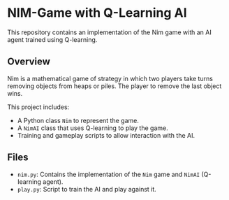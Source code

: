 # NIM-Game with Q-Learning AI

This repository contains an implementation of the Nim game with an AI agent trained using Q-learning.

## Overview

Nim is a mathematical game of strategy in which two players take turns removing objects from heaps or piles. The player to remove the last object wins.

This project includes:
- A Python class `Nim` to represent the game.
- A `NimAI` class that uses Q-learning to play the game.
- Training and gameplay scripts to allow interaction with the AI.

## Files

- `nim.py`: Contains the implementation of the `Nim` game and `NimAI` (Q-learning agent).
- `play.py`: Script to train the AI and play against it.
